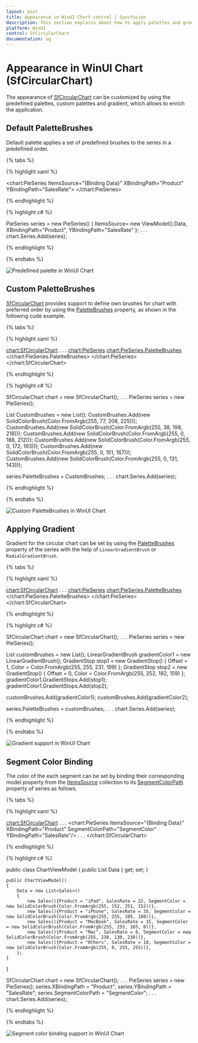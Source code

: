 ```yaml
---
layout: post
title: Appearance in WinUI Chart control | Syncfusion
description: This section explains about how to apply palettes and gradient in the Syncfusion WinUI Chart (SfCircularChart) control
platform: WinUI
control: SfCircularChart
documentation: ug
---
```


# Appearance in WinUI Chart (SfCircularChart)

The appearance of [SfCircularChart](https://help.syncfusion.com/cr/winui/Syncfusion.UI.Xaml.Charts.SfCircularChart.html) can be customized by using the predefined palettes, custom palettes and gradient, which allows to enrich the application.

## Default PaletteBrushes

Default palette applies a set of predefined brushes to the series in a predefined order.

{% tabs %}

{% highlight xaml %}

<chart:PieSeries ItemsSource="{Binding Data}" 
                 XBindingPath="Product" 
                 YBindingPath="SalesRate">
</chart:PieSeries>


{% endhighlight %}

{% highlight c# %}

PieSeries series = new PieSeries() { ItemsSource= new ViewModel().Data, XBindingPath="Product", YBindingPath="SalesRate" };
. . .
chart.Series.Add(series);

{% endhighlight %}

{% endtabs %}

![Predefined palette in WinUI Chart](Appearance_images/winui_pie_chart_predefined_palette.png)

## Custom PaletteBrushes

[SfCircularChart](https://help.syncfusion.com/cr/winui/Syncfusion.UI.Xaml.Charts.SfCircularChart.html) provides support to define own brushes for chart with preferred order by using the [PaletteBrushes]() property, as shown in the following code example.

{% tabs %}

{% highlight xaml %}

<chart:SfCircularChart>
. . .
<chart:PieSeries>
    <chart:PieSeries.PaletteBrushes>
        <BrushCollection>
                <SolidColorBrush Color="#4dd0e1"/>
                <SolidColorBrush Color="#26c6da"/>
                <SolidColorBrush Color="#00bcd4"/>
                <SolidColorBrush Color="#00acc1"/>
                <SolidColorBrush Color="#0097a7"/>
                <SolidColorBrush Color="#00838f"/>
        </BrushCollection>
    </chart:PieSeries.PaletteBrushes>
</chart:PieSeries>
</chart:SfCircularChart>

{% endhighlight %}

{% highlight c# %}

SfCircularChart chart = new SfCircularChart();
. . .
PieSeries series = new PieSeries();

List<Brush> CustomBrushes = new List<Brush>();
CustomBrushes.Add(new SolidColorBrush(Color.FromArgb(255, 77, 208, 225)));
CustomBrushes.Add(new SolidColorBrush(Color.FromArgb(255, 38, 198, 218)));
CustomBrushes.Add(new SolidColorBrush(Color.FromArgb(255, 0, 188, 212)));
CustomBrushes.Add(new SolidColorBrush(Color.FromArgb(255, 0, 172, 193)));
CustomBrushes.Add(new SolidColorBrush(Color.FromArgb(255, 0, 151, 167)));
CustomBrushes.Add(new SolidColorBrush(Color.FromArgb(255, 0, 131, 143)));

series.PaletteBrushes = CustomBrushes;
. . .
chart.Series.Add(series);

{% endhighlight %}

{% endtabs %}

![Custom PaletteBrushes in WinUI Chart](Appearance_images/winui_pie_chart_custom_palette.png)

## Applying Gradient

Gradient for the circular chart can be set by using the [PaletteBrushes]() property of the series with the help of `LinearGradientBrush` or `RadialGradientBrush`.

{% tabs %}

{% highlight xaml %}

<chart:SfCircularChart>
. . .
<chart:PieSeries>
    <chart:PieSeries.PaletteBrushes>
               <BrushCollection>
                    <LinearGradientBrush>
                        <GradientStop Offset="1" Color="#FFE7C7" />
                        <GradientStop Offset="0" Color="#FCB69F" />
                    </LinearGradientBrush>
                    <LinearGradientBrush>
                        <GradientStop Offset="1" Color="#fadd7d" />
                        <GradientStop Offset="0" Color="#fccc2d" />
                    </LinearGradientBrush>
                    <LinearGradientBrush>
                        <GradientStop Offset="1" Color="#DCFA97" />
                        <GradientStop Offset="0" Color="#96E6A1" />
                    </LinearGradientBrush>
                    <LinearGradientBrush>
                        <GradientStop Offset="1" Color="#DDD6F3" />
                        <GradientStop Offset="0" Color="#FAACA8" />
                    </LinearGradientBrush>
                    <LinearGradientBrush>
                        <GradientStop Offset="1" Color="#A8EAEE" />
                        <GradientStop Offset="0" Color="#7BB0F9" />
                    </LinearGradientBrush>
                </BrushCollection>
    </chart:PieSeries.PaletteBrushes>
</chart:PieSeries>
</chart:SfCircularChart>

{% endhighlight %}

{% highlight c# %}

SfCircularChart chart = new SfCircularChart();
. . .
PieSeries series = new PieSeries();

List<Brush> customBrushes = new List<Brush>();
LinearGradientBrush gradientColor1 = new LinearGradientBrush();
GradientStop stop1 = new GradientStop() { Offset = 1, Color = Color.FromArgb(255, 255, 231, 199) };
GradientStop stop2 = new GradientStop() { Offset = 0, Color = Color.FromArgb(255, 252, 182, 159) };
gradientColor1.GradientStops.Add(stop1);
gradientColor1.GradientStops.Add(stop2);

customBrushes.Add(gradientColor1);
customBrushes.Add(gradientColor2);

series.PaletteBrushes = customBrushes;
. . .
chart.Series.Add(series);

{% endhighlight %}

{% endtabs %}

![Gradient support in WinUI Chart](Appearance_images/winui_pie_chart_gradient.png)

## Segment Color Binding

The color of the each segment can be set by binding their corresponding model property from the [ItemsSource](https://help.syncfusion.com/cr/winui/Syncfusion.UI.Xaml.Charts.ChartSeriesBase.html#Syncfusion_UI_Xaml_Charts_ChartSeriesBase_ItemsSource) collection to its [SegmentColorPath](https://help.syncfusion.com/cr/winui/Syncfusion.UI.Xaml.Charts.ChartSeriesBase.html#Syncfusion_UI_Xaml_Charts_ChartSeriesBase_SegmentColorPath) property of series as follows.

{% tabs %}

{% highlight xaml %}

<chart:SfCircularChart>
. . .
<chart:PieSeries ItemsSource="{Binding Data}" 
                 XBindingPath="Product" SegmentColorPath="SegmentColor"
                 YBindingPath="SalesRate"/>
. . . 
</chart:SfCircularChart>

{% endhighlight %}

{% highlight c# %}

public class ChartViewModel
{
    public List<Sales> Data { get; set; }

    public ChartViewModel()
    {
        Data = new List<Sales>()
        {
            new Sales(){Product = "iPad", SalesRate = 22, SegmentColor = new SolidColorBrush(Color.FromArgb(255, 152, 251, 152))},
            new Sales(){Product = "iPhone", SalesRate = 35, SegmentColor = new SolidColorBrush(Color.FromArgb(255, 255, 105, 180))},
            new Sales(){Product = "MacBook", SalesRate = 15, SegmentColor = new SolidColorBrush(Color.FromArgb(255, 255, 165, 0))},
            new Sales(){Product = "Mac", SalesRate = 8, SegmentColor = new SolidColorBrush(Color.FromArgb(255, 238, 130, 238))},
            new Sales(){Product = "Others", SalesRate = 10, SegmentColor = new SolidColorBrush(Color.FromArgb(255, 0, 255, 255))},
        };
    }
}

SfCircularChart chart = new SfCircularChart();
. . .
PieSeries series = new PieSeries();
series.XBindingPath = "Product";
series.YBindingPath = "SalesRate";
series.SegmentColorPath = "SegmentColor";
. . .
chart.Series.Add(series);

{% endhighlight %}

{% endtabs %}

![Segment color binding support in WinUI Chart](Appearance_images/winui_pie_chart_segment_color.png)

